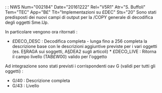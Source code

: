  :  : NWS Num="002184" Date="20161222" Rel="V5R1" Atr="S. Buffoli" Tem="TEC" App="B£" Tit="Implementazioni su £DEC" Sts="20"
Sono stati predisposti dei nuovi campi di output per la /COPY generale di decodifica degli oggetti
Sme.Up.

In particolare vengono ora ritornati : 
* £DECO_DESC :  Decodifica completa - lunga fino a 256 completa la descrizione base con le descrizioni
aggiuntive previste per i vari oggetti (es. E§RAGA sui soggetti, A§DEA2 sugli articoli) * £DECO_LIVE :  Ritorna il campo livello (TAB£W00) valido per l'oggetto

Ad integrazione sono stati previsti i corrispondenti oav G (validi per tutti gli oggetti) : 
* G/40 :  Descrizione completa
* G/43 :  Livello
